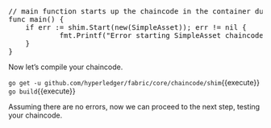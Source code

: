 <pre class="file" data-filename="sacc.go">
// main function starts up the chaincode in the container during instantiate
func main() {
    if err := shim.Start(new(SimpleAsset)); err != nil {
            fmt.Printf("Error starting SimpleAsset chaincode: %s", err)
    }
}
</pre>

Now let’s compile your chaincode.

`go get -u github.com/hyperledger/fabric/core/chaincode/shim`{{execute}}
`go build`{{execute}}

Assuming there are no errors, now we can proceed to the next step, testing your chaincode.